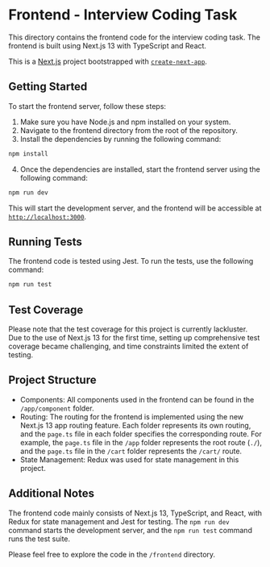 # Frontend - Interview Coding Task

This directory contains the frontend code for the interview coding task. The frontend is built using Next.js 13 with TypeScript and React.

This is a [Next.js](https://nextjs.org/) project bootstrapped with [`create-next-app`](https://github.com/vercel/next.js/tree/canary/packages/create-next-app).

## Getting Started

To start the frontend server, follow these steps:

1. Make sure you have Node.js and npm installed on your system.
2. Navigate to the frontend directory from the root of the repository.
3. Install the dependencies by running the following command:

```bash
npm install
```

4. Once the dependencies are installed, start the frontend server using the following command:

```bash
npm run dev
```

This will start the development server, and the frontend will be accessible at [`http://localhost:3000`](http://localhost:3000).

## Running Tests
The frontend code is tested using Jest. To run the tests, use the following command:
```bash
npm run test
```

## Test Coverage
Please note that the test coverage for this project is currently lackluster. Due to the use of Next.js 13 for the first time, setting up comprehensive test coverage became challenging, and time constraints limited the extent of testing.

## Project Structure
- Components: All components used in the frontend can be found in the `/app/component` folder.
- Routing: The routing for the frontend is implemented using the new Next.js 13 app routing feature. Each folder represents its own routing, and the `page.ts` file in each folder specifies the corresponding route. For example, the `page.ts` file in the `/app` folder represents the root route (`./`), and the `page.ts` file in the `/cart` folder represents the `/cart/` route.
- State Management: Redux was used for state management in this project.


## Additional Notes
The frontend code mainly consists of Next.js 13, TypeScript, and React, with Redux for state management and Jest for testing. The `npm run dev` command starts the development server, and the `npm run test` command runs the test suite.

Please feel free to explore the code in the `/frontend` directory.